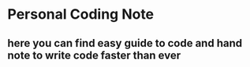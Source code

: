 # Personal Coding Note

## here you can find easy guide to code and hand note to write code faster than ever
